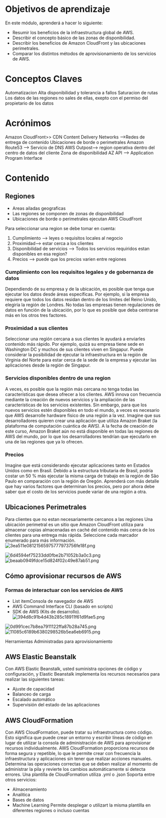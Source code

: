 # Objetivos de aprendizaje
En este módulo, aprenderá a hacer lo siguiente:

- Resumir los beneficios de la infraestructura global de AWS.
- Describir el concepto básico de las zonas de disponibilidad.
- Describir los beneficios de Amazon CloudFront y las ubicaciones perimetrales.
- Comparar los distintos métodos de aprovisionamiento de los servicios de AWS.

# Conceptos Claves
Automatizacion
Alta disponibilidad y tolerancia a fallos
Saturacion de rutas
Los datos de las regiones no sales de ellas, exepto con el permiso del propietario de los datos

# Acrónimos
Amazon CloudFront>> CDN Content Delivery Networks -->Redes de entrega de contenido
Ubicaciones de borde o perimetrales 
Amazon Route53 --> Servicio de DNS
AWS Outpost--> region operativa dentro del centro de datos del cliente
Zona de disponibilidad AZ 
API --> Application Program Interface 


# Contenido
## Regiones 
- Areas ailadas geograficas
- Las regiones se componen de zonas de disponibilidad 
- Ubicaciones de borde o perimetrales ejecutan AWS CloudFront


Para seleccionar una region se debe tomar en cuenta:
1. Cumplimiento --> leyes o requisitos locales al negocio
2. Proximidad--> estar cerca a los clientes
3. Disponibilidad de servicios --> Todos los servicios requiridos estan disponibles en esa region?
4. Precios --> puede que los precios varien entre regiones
### Cumplimiento con los requisitos legales y de gobernanza de datos
Dependiendo de su empresa y de la ubicación, es posible que tenga que ejecutar los datos desde áreas específicas. Por ejemplo, si la empresa requiere que todos los datos residan dentro de los límites del Reino Unido, elegiría la región de Londres. 
No todas las empresas tienen regulaciones de datos en función de la ubicación, por lo que es posible que deba centrarse más en los otros tres factores.
### Proximidad a sus clientes
Seleccionar una región cercana a sus clientes le ayudará a enviarles contenido más rápido. Por ejemplo, quizá su empresa tiene sede en Washington DC y muchos de sus clientes viven en Singapur. Puede considerar la posibilidad de ejecutar la infraestructura en la región de Virginia del Norte para estar cerca de la sede de la empresa y ejecutar las aplicaciones desde la región de Singapur.
### Servicios disponibles dentro de una region
A veces, es posible que la región más cercana no tenga todas las características que desea ofrecer a los clientes. AWS innova con frecuencia mediante la creación de nuevos servicios y la ampliación de las características de los servicios existentes. Sin embargo, para que los nuevos servicios estén disponibles en todo el mundo, a veces es necesario que AWS desarrolle hardware físico de una región a la vez. 
Imagine que sus desarrolladores quieren crear una aplicación que utiliza Amazon Braket (la plataforma de computación cuántica de AWS). A la fecha de creación de este curso, Amazon Braket aún no está disponible en todas las regiones de AWS del mundo, por lo que los desarrolladores tendrían que ejecutarlo en una de las regiones que ya lo ofrecen.
### Precios
Imagine que está considerando ejecutar aplicaciones tanto en Estados Unidos como en Brasil. Debido a la estructura tributaria de Brasil, podría costar un 50 % más ejecutar la misma carga de trabajo en la región de São Paulo en comparación con la región de Oregón. Aprenderá con más detalle que hay varios factores que determinan los precios, pero por ahora debe saber que el costo de los servicios puede variar de una región a otra.

## Ubicaciones Perimetrales 
Para clientes que no estan necesariamente cercanos a las regiones
Una ubicación perimetral es un sitio que Amazon CloudFront utiliza para almacenar copias almacenadas en caché del contenido más cerca de los clientes para una entrega más rápida.
Seleccione cada marcador enumerado para más información.
![3ea511e08121565975777973756fe18f.png](../../_resources/3ea511e08121565975777973756fe18f.png)

![6d4594ef75233dd0fbe2b71052b3a0c3.png](../../_resources/6d4594ef75233dd0fbe2b71052b3a0c3.png)
![beaab0949fdce15d824f02c49e87ab51.png](../../_resources/beaab0949fdce15d824f02c49e87ab51.png)


## Cómo aprovisionar recursos de AWS
### Formas de interactuar con los servicios de AWS
- List itemConsola de navegador de AWS
- AWS Command  Interface CLI (basado en scripts)
- SDK de AWS (Kits de desarrollo).
![394d8c91b4d43b285c18911f61d9fae5.png](../../_resources/394d8c91b4d43b285c18911f61d9fae5.png)


![0d991cec7b8ea7911122ffa87b28a745.png](../../_resources/0d991cec7b8ea7911122ffa87b28a745.png)
![11085c6189b6380298526b5ea6eb6915.png](../../_resources/11085c6189b6380298526b5ea6eb6915.png)

Herramientas Administradas para aprovisionamiento
## AWS Elastic Beanstalk

Con AWS Elastic Beanstalk, usted suministra opciones de código y configuración, y Elastic Beanstalk implementa los recursos necesarios para realizar las siguientes tareas:
- Ajuste de capacidad
- Balanceo de carga
- Escalado automático
- Supervisión del estado de las aplicaciones

## AWS CloudFormation
Con AWS CloudFormation, puede tratar su infraestructura como código. Esto significa que puede crear un entorno y escribir líneas de código en lugar de utilizar la consola de administración de AWS para aprovisionar recursos individualmente.
AWS CloudFormation proporciona recursos de forma segura y repetible, lo que le permite crear con frecuencia la infraestructura y aplicaciones sin tener que realizar acciones manuales. Determina las operaciones correctas que se deben realizar al momento de administrar la pila y revierte los cambios automáticamente si detecta errores.
Una plantilla de CloudFormation utiliza .yml o .json
Soporta entre otros servicios:
- Almacenamiento
- Analitica
- Bases de datos
- Machine Learning
Permite desplegar o utilizart la misma plantilla en diferentes regiones o incluso cuentas